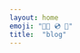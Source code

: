 ```yaml
---
layout: home
emoji: "💃🏻 💿 💖"
title:  "blog"
---
```


<style>
    .site-header-page-info{display:none!important;}
</style>